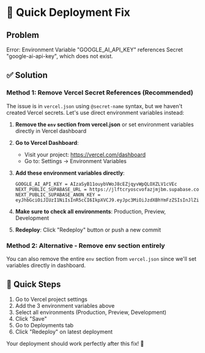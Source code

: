 # 🔧 Quick Deployment Fix

## Problem
Error: Environment Variable "GOOGLE_AI_API_KEY" references Secret "google-ai-api-key", which does not exist.

## ✅ Solution

### Method 1: Remove Vercel Secret References (Recommended)

The issue is in `vercel.json` using `@secret-name` syntax, but we haven't created Vercel secrets. Let's use direct environment variables instead:

1. **Remove the `env` section from vercel.json** or set environment variables directly in Vercel dashboard

2. **Go to Vercel Dashboard**:
   - Visit your project: https://vercel.com/dashboard
   - Go to: Settings → Environment Variables

3. **Add these environment variables directly**:

   ```
   GOOGLE_AI_API_KEY = AIzaSyB11ouybVWoJ8cEZjqyvWpQLOXZLV1cVEc
   NEXT_PUBLIC_SUPABASE_URL = https://jlftcryoscvofazjmjbm.supabase.co
   NEXT_PUBLIC_SUPABASE_ANON_KEY = eyJhbGciOiJIUzI1NiIsInR5cCI6IkpXVCJ9.eyJpc3MiOiJzdXBhYmFzZSIsInJlZiI6ImpsZnRjcnlvc2N2b2ZhemptamJtIiwicm9sZSI6ImFub24iLCJpYXQiOjE3NTg0NTMxOTgsImV4cCI6MjA3NDAyOTE5OH0.91hymcNQvOyAJSqHKJ73SzqSD2s3sTLd8KHmuOGhtao
   ```

4. **Make sure to check all environments**: Production, Preview, Development

5. **Redeploy**: Click "Redeploy" button or push a new commit

### Method 2: Alternative - Remove env section entirely

You can also remove the entire `env` section from `vercel.json` since we'll set variables directly in dashboard.

## 🚀 Quick Steps

1. Go to Vercel project settings
2. Add the 3 environment variables above
3. Select all environments (Production, Preview, Development)
4. Click "Save"
5. Go to Deployments tab
6. Click "Redeploy" on latest deployment

Your deployment should work perfectly after this fix! 🎉